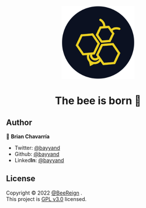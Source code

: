 <p align="center"><img src="brand/logo.png" alt="BeeReign Logo" width="auto" height="200"></p>

<h1 align="center">The bee is born 🐝</h1>

## Author

👤 **Brian Chavarría**

- Twitter: [@bayyand](https://twitter.com/bayyan_d)
- Github: [@bayyand](https://github.com/bayyand)
- Linked**In**: [@bayyand](https://www.linkedin.com/in/bayyand)

## License

Copyright © 2022 [@BeeReign](https://github.com/BeeReign) .<br />
This project is [GPL v3.0](https://www.gnu.org/licenses/gpl-3.0.en.html) licensed.
